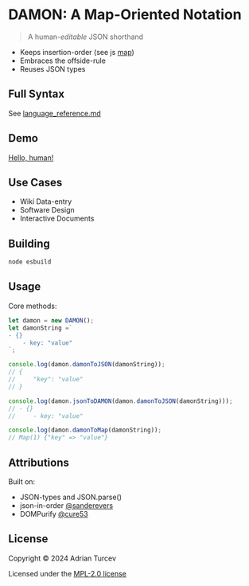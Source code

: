 # DAMON: A Map-Oriented Notation

>A human-*editable* JSON shorthand

- Keeps insertion-order (see js [map](https://developer.mozilla.org/en-US/docs/Web/JavaScript/Reference/Global_Objects/Map))
- Embraces the offside-rule
- Reuses JSON types

## Full Syntax

See [language_reference.md](./language_reference.md)

## Demo

[Hello, human!](https://planviii.com/)

## Use Cases

- Wiki Data-entry
- Software Design
- Interactive Documents

## Building

```Bash
node esbuild
```

## Usage

Core methods:

```js
let damon = new DAMON();
let damonString =`
- {}
    - key: "value"
`;

console.log(damon.damonToJSON(damonString));
// {
//     "key": "value"
// }

console.log(damon.jsonToDAMON(damon.damonToJSON(damonString)));
// - {}
//     - key: "value"

console.log(damon.damonToMap(damonString));
// Map(1) {"key" => "value"}
```

## Attributions

Built on:

- JSON-types and JSON.parse()
- json-in-order [@sanderevers](https://github.com/sanderevers)
- DOMPurify [@cure53](https://github.com/cure53)

## License

Copyright © 2024 Adrian Turcev

Licensed under the [MPL-2.0 license](./LICENSE.txt)
